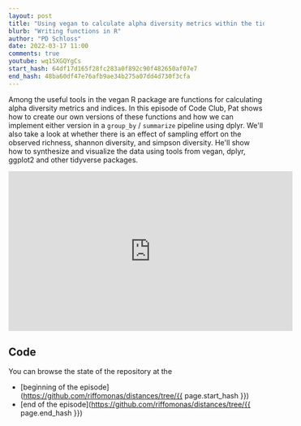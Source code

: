 ```yaml
---
layout: post
title: "Using vegan to calculate alpha diversity metrics within the tidyverse in R (CC196)"
blurb: "Writing functions in R"
author: "PD Schloss"
date: 2022-03-17 11:00
comments: true
youtube: wq1SXGQYgCs
start_hash: 64df17d165f28fc283a0f892c90f482650af07e7
end_hash: 48ba60df47e76afb9ae34b275a07dd4d730f3cfa
---
```


Among the useful tools in the vegan R package are functions for calculating alpha diversity metrics and indices. In this episode of Code Club, Pat shows how to create our own versions of these functions and how we can implement either version in a `group_by` / `summarize` pipeline using dplyr. We'll also take a look at whether there is an effect of sampling effort on the observed richness, shannon diversity, and simpson diversity. He'll show how to synthesize and visualize the data using tools from vegan, dplyr, ggplot2 and other tidyverse packages.


<iframe style="margin: 0 auto;display:block;" width="560" height="315" src="https://www.youtube.com/embed/{{ page.youtube }}" frameborder="0" allow="accelerometer; autoplay; encrypted-media; gyroscope; picture-in-picture" allowfullscreen></iframe>


## Code

You can browse the state of the repository at the
* [beginning of the episode](https://github.com/riffomonas/distances/tree/{{ page.start_hash }})
* [end of the episode](https://github.com/riffomonas/distances/tree/{{ page.end_hash }})
